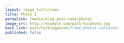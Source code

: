 ```yaml
---
layout: image_fullscreen
title: Photo 1
permalink: /media/blog-post-name/photo1
image_src: http://example.com/path/to/photo.jpg
back_link: path/to/blogpost#iframe-photo1-container
published: false
---
```


